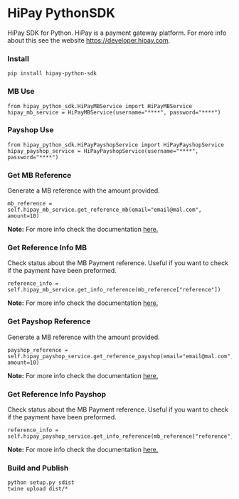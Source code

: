 # HiPay PythonSDK

HiPay SDK for Python. HiPay is a payment gateway platform. For more info about this see the website https://developer.hipay.com.

### Install

```
pip install hipay-python-sdk
```

### MB Use

```
from hipay_python_sdk.HiPayMBService import HiPayMBService
hipay_mb_service = HiPayMBService(username="****", password="****")
```

### Payshop Use

```
from hipay_python_sdk.HiPayPayshopService import HiPayPayshopService
hipay_payshop_service = HiPayPayshopService(username="****", password="****")
```


### Get MB Reference
Generate a MB reference with the amount provided.
```
mb_reference = self.hipay_mb_service.get_reference_mb(email="email@mal.com", amount=10)
```
**Note:** For more info check the documentation [here.](https://trello-attachments.s3.amazonaws.com/5d0795d0a145ea1c06ca85d9/5dc2e959c28e25755811551a/0254737f7fc7a9226130194c22a209ac/multibanco_payshop_ManualTecnico_2.5.pdf)


### Get Reference Info MB
Check status about the MB Payment reference. Useful if you want to check if the payment have been preformed.
```
reference_info = self.hipay_mb_service.get_info_reference(mb_reference["reference"])
```
**Note:** For more info check the documentation [here.](https://trello-attachments.s3.amazonaws.com/5d0795d0a145ea1c06ca85d9/5dc2e959c28e25755811551a/0254737f7fc7a9226130194c22a209ac/multibanco_payshop_ManualTecnico_2.5.pdf)

### Get Payshop Reference
Generate a MB reference with the amount provided.
```
payshop_reference = self.hipay_payshop_service.get_reference_payshop(email="email@mal.com", amount=10)
```
**Note:** For more info check the documentation [here.](https://trello-attachments.s3.amazonaws.com/5d0795d0a145ea1c06ca85d9/5dc2e959c28e25755811551a/0254737f7fc7a9226130194c22a209ac/multibanco_payshop_ManualTecnico_2.5.pdf)


### Get Reference Info Payshop
Check status about the MB Payment reference. Useful if you want to check if the payment have been preformed.
```
reference_info = self.hipay_payshop_service.get_info_reference(mb_reference["reference"])
```
**Note:** For more info check the documentation [here.](https://trello-attachments.s3.amazonaws.com/5d0795d0a145ea1c06ca85d9/5dc2e959c28e25755811551a/0254737f7fc7a9226130194c22a209ac/multibanco_payshop_ManualTecnico_2.5.pdf)


### Build and Publish

```
python setup.py sdist
twine upload dist/*
```
